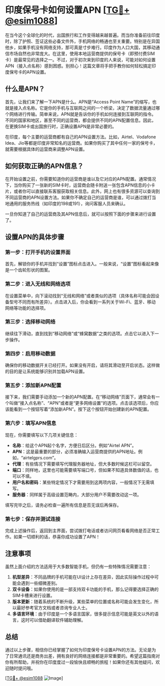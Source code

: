 # 印度保号卡如何设置APN [[TG💪+ @esim1088](https://t.me/s/esim1088)]

在当今这个全球化的时代，出国旅行和工作变得越来越普遍。而当你准备前往印度时，除了护照、签证这些必备文件外，手机网络的畅通也至关重要。特别是在异国他乡，如果手机没有网络支持，那可真是寸步难行。印度作为人口大国，其移动通信市场自然也非常庞大。在这里，使用本地运营商提供的保号卡（即预付费SIM卡）是最常见的选择之一。不过，对于初次来到印度的人来说，可能对如何设置APN（接入点名称）感到困惑。别担心！这篇文章将手把手教你如何轻松搞定印度保号卡的APN设置。

## 什么是APN？

首先，让我们来了解一下APN是什么。APN是“Access Point Name”的缩写，也就是接入点名称。它是你的手机与互联网之间的一个桥梁，决定了数据流量通过哪个网络进行传输。简单来说，APN就是告诉你的手机如何连接到互联网的指令。不同的国家和地区，甚至不同的运营商，都会提供不同的APN配置信息。因此，在更换SIM卡或出国旅行时，正确设置APN是非常必要的。

在印度，每个主要的运营商都有自己的APN设置方法。比如，Airtel、Vodafone Idea、Jio等都是印度非常知名的运营商。如果你购买了其中任何一家的保号卡，就需要根据具体的运营商来调整APN设置。

## 如何获取正确的APN信息？

在开始设置之前，你需要知道你的运营商是谁以及它对应的APN配置。通常情况下，当你购买了一张新的SIM卡时，运营商会随卡附送一张包含APN信息的小卡片，或者你可以直接联系客服获取相关信息。此外，网上也有很多资源可以查询到不同运营商的APN设置方法。如果你不确定自己的运营商是谁，可以通过拨打当地通用的服务热线（如印度的198或191），询问客服人员来确认。

一旦你知道了自己的运营商及其APN信息后，就可以按照下面的步骤来进行设置了。

## 设置APN的具体步骤

### 第一步：打开手机的设置界面

首先，解锁你的手机并找到“设置”图标点击进入。一般来说，“设置”图标看起来像是一个齿轮形状的图案。

### 第二步：进入无线和网络选项

在设置菜单中，向下滚动找到“无线和网络”或者类似的选项（具体名称可能会因设备型号不同而有所差异）。点击进入后，你会看到一系列关于Wi-Fi、蓝牙、移动网络等功能的选择项。

### 第三步：选择移动网络

继续往下滑动，直到找到“移动网络”或“蜂窝数据”之类的选项。点击它以进入下一步操作。

### 第四步：启用移动数据

确保你的移动数据开关已经打开。如果没有开启，请将其滑动至开启状态。这样做的目的是让系统能够识别并加载APN设置。

### 第五步：添加新APN配置

接下来，我们需要手动添加一个新的APN配置。在“移动网络”页面下，通常会有一个叫做“接入点名称”、“APN”或者是“更多网络设置”的选项。点击该选项后，你应该能看到一个按钮写着“添加新APN”。按下这个按钮开始创建新的APN配置。

### 第六步：填写APN信息

现在，你需要填写以下几项关键信息：

- **名称**：给这个APN起个名字，方便日后区分。例如“Airtel APN”。
- **APN**：这是最重要的部分，必须准确输入运营商提供的APN地址。例如，“airtelgprs.com”。
- **代理**：有些情况下需要填写代理服务器地址，但大多数时候这栏可以留空。
- **端口**：同样地，这里也可能需要填写端口号，但如果不知道具体数值的话，也可以不填。
- **用户名和密码**：某些特定情况下才需要用到这两项内容，一般情况下无需填写。
- **服务器**：同样属于高级设置范畴内，大部分用户不需要改动这一项。

填写完毕之后，请务必检查一遍所有信息是否无误后再保存。

### 第七步：保存并测试连接

完成上述操作后，返回到主界面，尝试拨打电话或者访问网页看看网络是否正常工作。如果一切顺利的话，恭喜你成功设置了APN！

## 注意事项

虽然上面介绍的方法适用于大多数智能手机，但仍有一些特殊情况需要注意：

1. **机型差异**：不同品牌的手机可能在UI设计上存在差异，因此实际操作过程中可能会遇到一些细微差别。
2. **双卡设备**：如果你使用的是一部支持双卡功能的手机，那么记得要选择正确的SIM卡槽来进行设置。
3. **版本更新**：随着系统的不断升级，某些菜单的位置或名称可能会发生变化，所以最好参考官方文档或者咨询专业人士。
4. **多语言环境**：由于印度是一个多语言国家，很多提示信息可能是英文以外的语言，这时可以借助翻译软件辅助理解。

## 总结

通过以上步骤，相信你已经掌握了如何为印度保号卡设置APN的方法。无论是为了日常通讯还是商务出差，拥有良好的网络连接都是非常重要的。希望这篇指南对你有所帮助，并祝你在印度度过一段愉快且顺畅的旅程！如果你还有其他疑问，欢迎随时提问哦。

[[TG💪+ @esim1088](https://t.me/s/esim1088) ![Image](https://i.postimg.cc/4NQfJmqS/Snipaste-2025-05-13-00-14-12.png)]